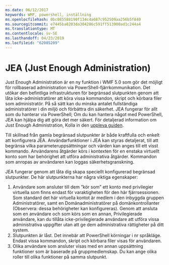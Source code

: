 ```yaml
---
ms.date: 06/12/2017
keywords: WMF, powershell, inställning
ms.openlocfilehash: 0bc085588190f134c4a687c952509aa256b5f840
ms.sourcegitcommit: e7445ba8203da304286c591ff513900ad1c244a4
ms.translationtype: MT
ms.contentlocale: sv-SE
ms.lasthandoff: 04/23/2019
ms.locfileid: "62085209"
---
```

# <a name="just-enough-administration-jea"></a>JEA (Just Enough Administration)
Just Enough Administration är en ny funktion i WMF 5.0 som gör det möjligt för rollbaserad administration via PowerShell-fjärrkommunikation.  Det utökar den befintliga infrastrukturen för begränsad slutpunkten genom att låta icke-administratörer att köra vissa kommandon, skript och körbara filer som administratör.  På så sätt kan du minska antalet fullständiga administratörer i din miljö och förbättra din säkerhet.  JEA fungerar för allt som du hanterar via PowerShell; Om du kan hantera något med PowerShell, JEA kan hjälpa dig att göra det mer säkert.  För detaljerad information om Just Enough Administration, Kolla in den [uppleva guiden](http://aka.ms/JEA).

Till skillnad från gamla begränsad slutpunkter är både kraftfulla och enkelt att konfigurera JEA.  Användarfunktioner i JEA kan styras detaljerat, till att begränsa vilka parameteruppsättningar och värden kan anges till ett visst kommando. Användarens åtgärder körs i kontexten för en enstaka virtuellt konto som har behörighet att utföra administrativa åtgärder.  Kommandon som anropas av användaren kan loggas säkerhetsgranskning.

JEA fungerar genom att låta dig skapa speciellt konfigurerad begränsad slutpunkter.  De här slutpunkterna har några viktiga egenskaper:

1. Användare som ansluter till dem ”kör som” ett konto med privilegier virtuella som finns endast för varaktigheten för den här fjärrsessionen.  Som standard det här virtuella kontot är medlem i den inbyggda gruppen Administratörer, samt en Domänadministratörer på domänkontrollanter (Observera: dessa behörigheter kan konfigureras). Genom att ansluta som en användare och som körs som en annan, Privilegierade användare, kan du tillåta icke-privilegierade användare att utföra vissa administrativa uppgifter utan att ge dem administrativa rättigheter på ditt system.
2. Slutpunkten är låst.  Det innebär att PowerShell körningar i nr språkläge.  Endast vissa kommandon, skript och körbara filer visas för användaren.
3. Olika användare som ansluter visas med en annan uppsättning funktioner som är baserade på gruppmedlemskap.  Du kan ange olika roller till olika funktioner på samma slutpunkt.
